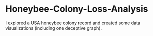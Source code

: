 # Honeybee-Colony-Loss-Analysis

I explored a USA honeybee colony record and created some data visualizations (including one deceptive graph). 
